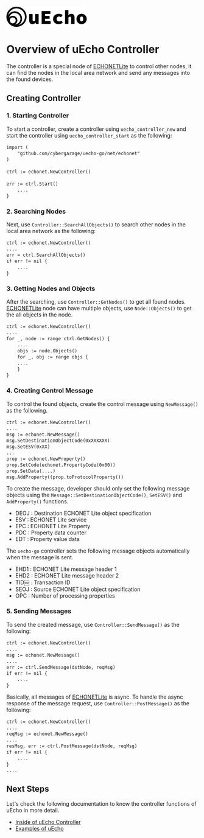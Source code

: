 ![logo](img/logo.png)

# Overview of uEcho Controller

The controller is a special node of [ECHONETLite][enet] to control other nodes, it can find the nodes in the local area network and send any messages into the found devices.

## Creating Controller

### 1. Starting Controller

To start a controller, create a controller using `uecho_controller_new` and start the controller using `uecho_controller_start` as the following:

```
import (
	"github.com/cybergarage/uecho-go/net/echonet"
)

ctrl := echonet.NewController()

err := ctrl.Start()
    ....
}
```

### 2. Searching Nodes

Next, use `Controller::SearchAllObjects()` to search other nodes in the local area network as the following:

```
ctrl := echonet.NewController()
....
err = ctrl.SearchAllObjects()
if err != nil {
    ....
}
```

### 3. Getting Nodes and Objects

After the searching, use `Controller::GetNodes()` to get all found nodes. [ECHONETLite](http://www.echonet.gr.jp/english/index.htm) node can have multiple objects, use `Node::Objects()` to get the all objects in the node.

```
ctrl := echonet.NewController()
....
for _, node := range ctrl.GetNodes() {
    ....
    objs := node.Objects()
    for _, obj := range objs {
    ....
    }
}
```

### 4. Creating Control Message

To control the found objects, create the control message using `NewMessage()` as the following.

```
ctrl := echonet.NewController()
....
msg := echonet.NewMessage()
msg.SetDestinationObjectCode(0xXXXXXX)
msg.SetESV(0xXX)
...
prop := echonet.NewProperty()
prop.SetCode(echonet.PropertyCode(0x00))
prop.SetData(....)
msg.AddProperty((prop.toProtocolProperty())
```

To create the message, developer should only set the following message objects using the `Message::SetDestinationObjectCode()`, `SetESV()` and `AddProperty()` functions.

- DEOJ : Destination ECHONET Lite object specification
- ESV : ECHONET Lite service
- EPC : ECHONET Lite Property
- PDC : Property data counter
- EDT : Property value data

The `uecho-go` controller sets the following message objects automatically when the message is sent.

- EHD1 : ECHONET Lite message header 1
- EHD2 : ECHONET Lite message header 2
- TID￼  : Transaction ID
- SEOJ : Source ECHONET Lite object specification
- OPC  : Number of processing properties

### 5. Sending Messages

To send the created message, use `Controller::SendMessage()` as the following:

```
ctrl := echonet.NewController()
....
msg := echonet.NewMessage()
....
err := ctrl.SendMessage(dstNode, reqMsg)
if err != nil {
    ....
}
```

Basically, all messages of [ECHONETLite](http://www.echonet.gr.jp/english/index.htm) is async. To handle the async response of the message request, use `Controller::PostMessage()` as the following:

```
ctrl := echonet.NewController()
....
reqMsg := echonet.NewMessage()
....
resMsg, err := ctrl.PostMessage(dstNode, reqMsg)
if err != nil {
    ....
}
....
```

## Next Steps

Let's check the following documentation to know the controller functions of uEcho in more detail.

- [Inside of uEcho Controller](./controller_inside.md)
- [Examples of uEcho](./examples.md)

[enet]:http://echonet.jp/english/
